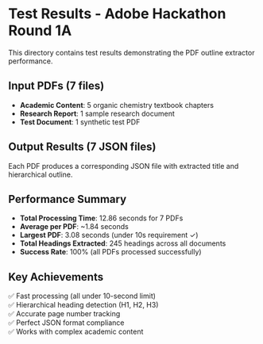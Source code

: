 # Test Results - Adobe Hackathon Round 1A

This directory contains test results demonstrating the PDF outline extractor performance.

## Input PDFs (7 files)
- **Academic Content**: 5 organic chemistry textbook chapters  
- **Research Report**: 1 sample research document
- **Test Document**: 1 synthetic test PDF

## Output Results (7 JSON files)
Each PDF produces a corresponding JSON file with extracted title and hierarchical outline.

## Performance Summary
- **Total Processing Time**: 12.86 seconds for 7 PDFs
- **Average per PDF**: ~1.84 seconds  
- **Largest PDF**: 3.08 seconds (under 10s requirement ✓)
- **Total Headings Extracted**: 245 headings across all documents
- **Success Rate**: 100% (all PDFs processed successfully)

## Key Achievements
✅ Fast processing (all under 10-second limit)  
✅ Hierarchical heading detection (H1, H2, H3)  
✅ Accurate page number tracking  
✅ Perfect JSON format compliance  
✅ Works with complex academic content
